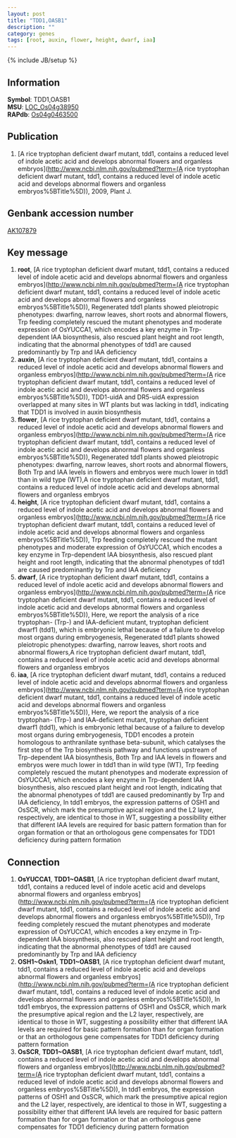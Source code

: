 ```yaml
---
layout: post
title: "TDD1,OASB1"
description: ""
category: genes
tags: [root, auxin, flower, height, dwarf, iaa]
---
```

{% include JB/setup %}

## Information
__Symbol__: TDD1,OASB1  
__MSU__: [LOC_Os04g38950](http://rice.plantbiology.msu.edu/cgi-bin/ORF_infopage.cgi?orf=LOC_Os04g38950)  
__RAPdb__: [Os04g0463500](http://rapdb.dna.affrc.go.jp/viewer/gbrowse_details/irgsp1?name=Os04g0463500)  

## Publication
1. [A rice tryptophan deficient dwarf mutant, tdd1, contains a reduced level of indole acetic acid and develops abnormal flowers and organless embryos](http://www.ncbi.nlm.nih.gov/pubmed?term=(A rice tryptophan deficient dwarf mutant, tdd1, contains a reduced level of indole acetic acid and develops abnormal flowers and organless embryos%5BTitle%5D)), 2009, Plant J.

## Genbank accession number
[AK107879](http://www.ncbi.nlm.nih.gov/nuccore/AK107879)

## Key message
1. __root__, [A rice tryptophan deficient dwarf mutant, tdd1, contains a reduced level of indole acetic acid and develops abnormal flowers and organless embryos](http://www.ncbi.nlm.nih.gov/pubmed?term=(A rice tryptophan deficient dwarf mutant, tdd1, contains a reduced level of indole acetic acid and develops abnormal flowers and organless embryos%5BTitle%5D)),  Regenerated tdd1 plants showed pleiotropic phenotypes: dwarfing, narrow leaves, short roots and abnormal flowers, Trp feeding completely rescued the mutant phenotypes and moderate expression of OsYUCCA1, which encodes a key enzyme in Trp-dependent IAA biosynthesis, also rescued plant height and root length, indicating that the abnormal phenotypes of tdd1 are caused predominantly by Trp and IAA deficiency
2. __auxin__, [A rice tryptophan deficient dwarf mutant, tdd1, contains a reduced level of indole acetic acid and develops abnormal flowers and organless embryos](http://www.ncbi.nlm.nih.gov/pubmed?term=(A rice tryptophan deficient dwarf mutant, tdd1, contains a reduced level of indole acetic acid and develops abnormal flowers and organless embryos%5BTitle%5D)),  TDD1-uidA and DR5-uidA expression overlapped at many sites in WT plants but was lacking in tdd1, indicating that TDD1 is involved in auxin biosynthesis
3. __flower__, [A rice tryptophan deficient dwarf mutant, tdd1, contains a reduced level of indole acetic acid and develops abnormal flowers and organless embryos](http://www.ncbi.nlm.nih.gov/pubmed?term=(A rice tryptophan deficient dwarf mutant, tdd1, contains a reduced level of indole acetic acid and develops abnormal flowers and organless embryos%5BTitle%5D)),  Regenerated tdd1 plants showed pleiotropic phenotypes: dwarfing, narrow leaves, short roots and abnormal flowers, Both Trp and IAA levels in flowers and embryos were much lower in tdd1 than in wild type (WT),A rice tryptophan deficient dwarf mutant, tdd1, contains a reduced level of indole acetic acid and develops abnormal flowers and organless embryos
4. __height__, [A rice tryptophan deficient dwarf mutant, tdd1, contains a reduced level of indole acetic acid and develops abnormal flowers and organless embryos](http://www.ncbi.nlm.nih.gov/pubmed?term=(A rice tryptophan deficient dwarf mutant, tdd1, contains a reduced level of indole acetic acid and develops abnormal flowers and organless embryos%5BTitle%5D)),  Trp feeding completely rescued the mutant phenotypes and moderate expression of OsYUCCA1, which encodes a key enzyme in Trp-dependent IAA biosynthesis, also rescued plant height and root length, indicating that the abnormal phenotypes of tdd1 are caused predominantly by Trp and IAA deficiency
5. __dwarf__, [A rice tryptophan deficient dwarf mutant, tdd1, contains a reduced level of indole acetic acid and develops abnormal flowers and organless embryos](http://www.ncbi.nlm.nih.gov/pubmed?term=(A rice tryptophan deficient dwarf mutant, tdd1, contains a reduced level of indole acetic acid and develops abnormal flowers and organless embryos%5BTitle%5D)),  Here, we report the analysis of a rice tryptophan- (Trp-) and IAA-deficient mutant, tryptophan deficient dwarf1 (tdd1), which is embryonic lethal because of a failure to develop most organs during embryogenesis, Regenerated tdd1 plants showed pleiotropic phenotypes: dwarfing, narrow leaves, short roots and abnormal flowers,A rice tryptophan deficient dwarf mutant, tdd1, contains a reduced level of indole acetic acid and develops abnormal flowers and organless embryos
6. __iaa__, [A rice tryptophan deficient dwarf mutant, tdd1, contains a reduced level of indole acetic acid and develops abnormal flowers and organless embryos](http://www.ncbi.nlm.nih.gov/pubmed?term=(A rice tryptophan deficient dwarf mutant, tdd1, contains a reduced level of indole acetic acid and develops abnormal flowers and organless embryos%5BTitle%5D)),  Here, we report the analysis of a rice tryptophan- (Trp-) and IAA-deficient mutant, tryptophan deficient dwarf1 (tdd1), which is embryonic lethal because of a failure to develop most organs during embryogenesis, TDD1 encodes a protein homologous to anthranilate synthase beta-subunit, which catalyses the first step of the Trp biosynthesis pathway and functions upstream of Trp-dependent IAA biosynthesis, Both Trp and IAA levels in flowers and embryos were much lower in tdd1 than in wild type (WT), Trp feeding completely rescued the mutant phenotypes and moderate expression of OsYUCCA1, which encodes a key enzyme in Trp-dependent IAA biosynthesis, also rescued plant height and root length, indicating that the abnormal phenotypes of tdd1 are caused predominantly by Trp and IAA deficiency, In tdd1 embryos, the expression patterns of OSH1 and OsSCR, which mark the presumptive apical region and the L2 layer, respectively, are identical to those in WT, suggesting a possibility either that different IAA levels are required for basic pattern formation than for organ formation or that an orthologous gene compensates for TDD1 deficiency during pattern formation

## Connection
1. __OsYUCCA1__, __TDD1~OASB1__, [A rice tryptophan deficient dwarf mutant, tdd1, contains a reduced level of indole acetic acid and develops abnormal flowers and organless embryos](http://www.ncbi.nlm.nih.gov/pubmed?term=(A rice tryptophan deficient dwarf mutant, tdd1, contains a reduced level of indole acetic acid and develops abnormal flowers and organless embryos%5BTitle%5D)),  Trp feeding completely rescued the mutant phenotypes and moderate expression of OsYUCCA1, which encodes a key enzyme in Trp-dependent IAA biosynthesis, also rescued plant height and root length, indicating that the abnormal phenotypes of tdd1 are caused predominantly by Trp and IAA deficiency
2. __OSH1~Oskn1__, __TDD1~OASB1__, [A rice tryptophan deficient dwarf mutant, tdd1, contains a reduced level of indole acetic acid and develops abnormal flowers and organless embryos](http://www.ncbi.nlm.nih.gov/pubmed?term=(A rice tryptophan deficient dwarf mutant, tdd1, contains a reduced level of indole acetic acid and develops abnormal flowers and organless embryos%5BTitle%5D)),  In tdd1 embryos, the expression patterns of OSH1 and OsSCR, which mark the presumptive apical region and the L2 layer, respectively, are identical to those in WT, suggesting a possibility either that different IAA levels are required for basic pattern formation than for organ formation or that an orthologous gene compensates for TDD1 deficiency during pattern formation
3. __OsSCR__, __TDD1~OASB1__, [A rice tryptophan deficient dwarf mutant, tdd1, contains a reduced level of indole acetic acid and develops abnormal flowers and organless embryos](http://www.ncbi.nlm.nih.gov/pubmed?term=(A rice tryptophan deficient dwarf mutant, tdd1, contains a reduced level of indole acetic acid and develops abnormal flowers and organless embryos%5BTitle%5D)),  In tdd1 embryos, the expression patterns of OSH1 and OsSCR, which mark the presumptive apical region and the L2 layer, respectively, are identical to those in WT, suggesting a possibility either that different IAA levels are required for basic pattern formation than for organ formation or that an orthologous gene compensates for TDD1 deficiency during pattern formation


